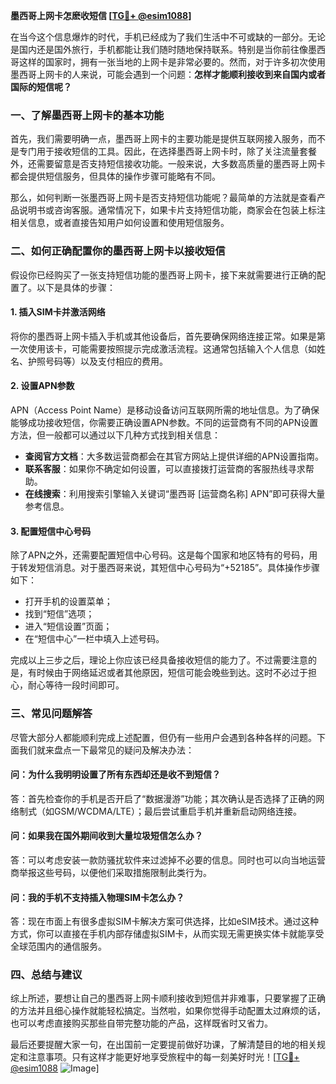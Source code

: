 **墨西哥上网卡怎麽收短信 [[TG💪+ @esim1088](https://t.me/s/esim1088)]**

在当今这个信息爆炸的时代，手机已经成为了我们生活中不可或缺的一部分。无论是国内还是国外旅行，手机都能让我们随时随地保持联系。特别是当你前往像墨西哥这样的国家时，拥有一张当地的上网卡是非常必要的。然而，对于许多初次使用墨西哥上网卡的人来说，可能会遇到一个问题：**怎样才能顺利接收到来自国内或者国际的短信呢？**

### 一、了解墨西哥上网卡的基本功能

首先，我们需要明确一点，墨西哥上网卡的主要功能是提供互联网接入服务，而不是专门用于接收短信的工具。因此，在选择墨西哥上网卡时，除了关注流量套餐外，还需要留意是否支持短信接收功能。一般来说，大多数高质量的墨西哥上网卡都会提供短信服务，但具体的操作步骤可能略有不同。

那么，如何判断一张墨西哥上网卡是否支持短信功能呢？最简单的方法就是查看产品说明书或咨询客服。通常情况下，如果卡片支持短信功能，商家会在包装上标注相关信息，或者直接告知用户如何设置和使用短信服务。

### 二、如何正确配置你的墨西哥上网卡以接收短信

假设你已经购买了一张支持短信功能的墨西哥上网卡，接下来就需要进行正确的配置了。以下是具体的步骤：

#### 1. 插入SIM卡并激活网络

将你的墨西哥上网卡插入手机或其他设备后，首先要确保网络连接正常。如果是第一次使用该卡，可能需要按照提示完成激活流程。这通常包括输入个人信息（如姓名、护照号码等）以及支付相应的费用。

#### 2. 设置APN参数

APN（Access Point Name）是移动设备访问互联网所需的地址信息。为了确保能够成功接收短信，你需要正确设置APN参数。不同的运营商有不同的APN设置方法，但一般都可以通过以下几种方式找到相关信息：

- **查阅官方文档**：大多数运营商都会在其官方网站上提供详细的APN设置指南。
- **联系客服**：如果你不确定如何设置，可以直接拨打运营商的客服热线寻求帮助。
- **在线搜索**：利用搜索引擎输入关键词“墨西哥 [运营商名称] APN”即可获得大量参考信息。

#### 3. 配置短信中心号码

除了APN之外，还需要配置短信中心号码。这是每个国家和地区特有的号码，用于转发短信消息。对于墨西哥来说，其短信中心号码为“+52185”。具体操作步骤如下：

- 打开手机的设置菜单；
- 找到“短信”选项；
- 进入“短信设置”页面；
- 在“短信中心”一栏中填入上述号码。

完成以上三步之后，理论上你应该已经具备接收短信的能力了。不过需要注意的是，有时候由于网络延迟或者其他原因，短信可能会晚些到达。这时不必过于担心，耐心等待一段时间即可。

### 三、常见问题解答

尽管大部分人都能顺利完成上述配置，但仍有一些用户会遇到各种各样的问题。下面我们就来盘点一下最常见的疑问及解决办法：

#### 问：为什么我明明设置了所有东西却还是收不到短信？
答：首先检查你的手机是否开启了“数据漫游”功能；其次确认是否选择了正确的网络制式（如GSM/WCDMA/LTE）；最后尝试重启手机并重新启动网络连接。

#### 问：如果我在国外期间收到大量垃圾短信怎么办？
答：可以考虑安装一款防骚扰软件来过滤掉不必要的信息。同时也可以向当地运营商举报这些号码，以便他们采取措施限制此类行为。

#### 问：我的手机不支持插入物理SIM卡怎么办？
答：现在市面上有很多虚拟SIM卡解决方案可供选择，比如eSIM技术。通过这种方式，你可以直接在手机内部存储虚拟SIM卡，从而实现无需更换实体卡就能享受全球范围内的通信服务。

### 四、总结与建议

综上所述，要想让自己的墨西哥上网卡顺利接收到短信并非难事，只要掌握了正确的方法并且细心操作就能轻松搞定。当然啦，如果你觉得手动配置太过麻烦的话，也可以考虑直接购买那些自带完整功能的产品，这样既省时又省力。

最后还要提醒大家一句，在出国前一定要提前做好功课，了解清楚目的地的相关规定和注意事项。只有这样才能更好地享受旅程中的每一刻美好时光！[[TG💪+ @esim1088](https://t.me/s/esim1088) ![Image](https://i.postimg.cc/4NQfJmqS/Snipaste-2025-05-13-00-14-12.png)]